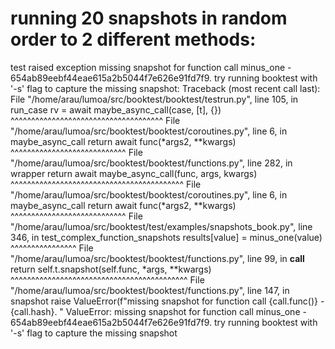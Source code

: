# running 20 snapshots in random order to 2 different methods:


test raised exception missing snapshot for function call minus_one - 654ab89eebf44eae615a2b5044f7e626e91fd7f9. try running booktest with '-s' flag to capture the missing snapshot:
Traceback (most recent call last):
  File "/home/arau/lumoa/src/booktest/booktest/testrun.py", line 105, in run_case
    rv = await maybe_async_call(case, [t], {})
         ^^^^^^^^^^^^^^^^^^^^^^^^^^^^^^^^^^^^^
  File "/home/arau/lumoa/src/booktest/booktest/coroutines.py", line 6, in maybe_async_call
    return await func(*args2, **kwargs)
           ^^^^^^^^^^^^^^^^^^^^^^^^^^^^
  File "/home/arau/lumoa/src/booktest/booktest/functions.py", line 282, in wrapper
    return await maybe_async_call(func, args, kwargs)
           ^^^^^^^^^^^^^^^^^^^^^^^^^^^^^^^^^^^^^^^^^^
  File "/home/arau/lumoa/src/booktest/booktest/coroutines.py", line 6, in maybe_async_call
    return await func(*args2, **kwargs)
           ^^^^^^^^^^^^^^^^^^^^^^^^^^^^
  File "/home/arau/lumoa/src/booktest/test/examples/snapshots_book.py", line 346, in test_complex_function_snapshots
    results[value] = minus_one(value)
                     ^^^^^^^^^^^^^^^^
  File "/home/arau/lumoa/src/booktest/booktest/functions.py", line 99, in __call__
    return self.t.snapshot(self.func, *args, **kwargs)
           ^^^^^^^^^^^^^^^^^^^^^^^^^^^^^^^^^^^^^^^^^^^
  File "/home/arau/lumoa/src/booktest/booktest/functions.py", line 147, in snapshot
    raise ValueError(f"missing snapshot for function call {call.func()} - {call.hash}. "
ValueError: missing snapshot for function call minus_one - 654ab89eebf44eae615a2b5044f7e626e91fd7f9. try running booktest with '-s' flag to capture the missing snapshot

